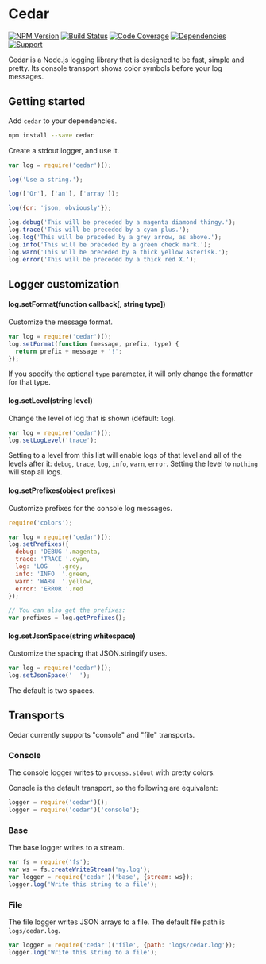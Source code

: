 # Cedar

[![NPM Version](https://badge.fury.io/js/cedar.png)](http://badge.fury.io/js/cedar)
[![Build Status](https://travis-ci.org/lighterio/cedar.png?branch=master)](https://travis-ci.org/lighterio/cedar)
[![Code Coverage](https://coveralls.io/repos/lighterio/cedar/badge.png?branch=master)](https://coveralls.io/r/lighterio/cedar)
[![Dependencies](https://david-dm.org/lighterio/cedar.png?theme=shields.io)](https://david-dm.org/lighterio/cedar)
[![Support](http://img.shields.io/gittip/zerious.png)](https://www.gittip.com/lighterio/)

Cedar is a Node.js logging library that is designed to be fast, simple and
pretty. Its console transport shows color symbols before your log messages.


## Getting started

Add `cedar` to your dependencies.
```bash
npm install --save cedar
```

Create a stdout logger, and use it.
```javascript
var log = require('cedar')();

log('Use a string.');

log(['Or'], ['an'], ['array']);

log({or: 'json, obviously'});

log.debug('This will be preceded by a magenta diamond thingy.');
log.trace('This will be preceded by a cyan plus.');
log.log('This will be preceded by a grey arrow, as above.');
log.info('This will be preceded by a green check mark.');
log.warn('This will be preceded by a thick yellow asterisk.');
log.error('This will be preceded by a thick red X.');
```

## Logger customization

#### log.setFormat(function callback[, string type])

Customize the message format.
```javascript
var log = require('cedar')();
log.setFormat(function (message, prefix, type) {
  return prefix + message + '!';
});
```

If you specify the optional `type` parameter, it will only change the formatter
for that type.

#### log.setLevel(string level)

Change the level of log that is shown (default: `log`).
```javascript
var log = require('cedar')();
log.setLogLevel('trace');
```

Setting to a level from this list will enable logs of that level and all
of the levels after it: `debug`, `trace`, `log`, `info`, `warn`, `error`.
Setting the level to `nothing` will stop all logs.

#### log.setPrefixes(object prefixes)

Customize prefixes for the console log messages.
```javascript
require('colors');

var log = require('cedar')();
log.setPrefixes({
  debug: 'DEBUG '.magenta,
  trace: 'TRACE '.cyan,
  log: 'LOG   '.grey,
  info: 'INFO  '.green,
  warn: 'WARN  '.yellow,
  error: 'ERROR '.red
});

// You can also get the prefixes:
var prefixes = log.getPrefixes();
```

#### log.setJsonSpace(string whitespace)

Customize the spacing that JSON.stringify uses.
```javascript
var log = require('cedar')();
log.setJsonSpace('  ');
```
The default is two spaces.


## Transports

Cedar currently supports "console" and "file" transports.

### Console

The console logger writes to `process.stdout` with pretty colors.

Console is the default transport, so the following are equivalent:
```javascript
logger = require('cedar')();
logger = require('cedar')('console');
```

### Base

The base logger writes to a stream.
```javascript
var fs = require('fs');
var ws = fs.createWriteStream('my.log');
var logger = require('cedar')('base', {stream: ws});
logger.log('Write this string to a file');
```

### File

The file logger writes JSON arrays to a file.
The default file path is `logs/cedar.log`.
```javascript
var logger = require('cedar')('file', {path: 'logs/cedar.log'});
logger.log('Write this string to a file');
```
